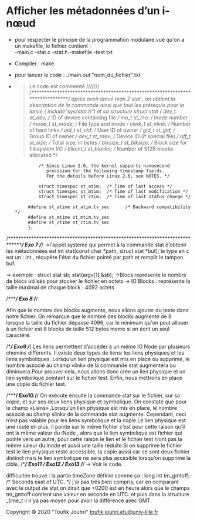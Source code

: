 #   Afficher les métadonnées d’un i-nœud



- pour respecter le principe de la programmation modulaire,vue qu'on a un makefile, le fichier contient :  
                    -main.c
                    -stat.c
                    -stat.h
                    -makefile
                    -test.txt
- Compiler : make.
- pour lancer le code : ./main.out "nom_du_fichier".txt
- >Le code est commenté
///////
/******************************************************************************/
aprés avoir lancé man 2 stat , on obtient la description de la commande ainsi
que tout les prérequis pour la lancé ( include"sys/stat.h") et sa structure
struct stat {
               dev_t     st_dev;         /* ID of device containing file */
               ino_t     st_ino;         /* Inode number */
               mode_t    st_mode;        /* File type and mode */
               nlink_t   st_nlink;       /* Number of hard links */
               uid_t     st_uid;         /* User ID of owner */
               gid_t     st_gid;         /* Group ID of owner */
               dev_t     st_rdev;        /* Device ID (if special file) */
               off_t     st_size;        /* Total size, in bytes */
               blksize_t st_blksize;     /* Block size for filesystem I/O */
               blkcnt_t  st_blocks;      /* Number of 512B blocks allocated */

               /* Since Linux 2.6, the kernel supports nanosecond
                  precision for the following timestamp fields.
                  For the details before Linux 2.6, see NOTES. */

               struct timespec st_atim;  /* Time of last access */
               struct timespec st_mtim;  /* Time of last modification */
               struct timespec st_ctim;  /* Time of last status change */

           #define st_atime st_atim.tv_sec      /* Backward compatibility */
           #define st_mtime st_mtim.tv_sec
           #define st_ctime st_ctim.tv_sec
           };
/********************************************************************************/
Exo 7
/***/
->l'appel systeme qui permet à la commande stat d’obtenir les métadonnées
est int stat(const char *path, struct stat *buf); 
le type en c est un : int , récupère l'état du fichier pointé par path et remplit le tampon buf. 

-> exemple :    struct stat sb; 
                stat(argv[1],&sb);
->Blocs représente le nombre de blocs utilisés pour stocker le fichier en octets
-> IO Blocks : représente la taille maximal de chaque block : 4092 octets

/******/ 
Exo 8
/***/

Afin que le nombre des blocks augmente, nous allons ajouter du texte dans notre fichier. On remarque que le nombre des blocks augmente de 8 lorsque la taille du fichier dépasse 4096, car le minimum qu'on peut allouer à un fichier est 8 blocks de taille 512 bytes meme si on écrit un seul caractére.

/****/
Exo9
/***/
Les liens permettent d’accéder à un même IO Node par plusieurs chemins différents. Il existe deux types de liens: les liens physiques et les liens symboliques. Lorsqu’un lien physique est mis en place ou supprimé, le nombre associé au champ «link» de la commande stat augmentera ou diminuera.Pour prouver cela, nous allons donc crée un lien physique et un lien symbolique pointant sur le fichier test. Enfin, nous mettrons en place une copie du fichier test.

/*****/
Exo10
/**/
On exécute ensuite la commande stat sur le fichier, sur sa copie, et sur ses deux liens physique et symbolique. On constate que pour le champ «Liens» ,Lorsqu’un lien physique est mis en place, le nombre associé au champ «link» de la commande stat augmente. Cependant, ceci n’est pas valable pour les liens symbolique et la copie.Le lien physique est une route en plus, il pointe sur le même fichier c’est pour cette raison qu’il ont la même valeur du iNode , alors que le lien symbolique est fichier qui pointe vers un autre, pour cette raison le lien et le fichier test n’ont pas la même valeur du inode et aussi une taille réduite.Si on supprime le fichier test le lien physique reste accessible, la copie aussi car ce sont deux fichier distinct mais le lien symbolique ne sera plus accesible lorsqu’on supprime la cible.
/****/
Exo11 / Exo12 / Exo13
/***/
-> Voir le code.

difficultée trouvé : la partie timeZone définie comme ça :
long int tm_gmtoff;		/* Seconds east of UTC.  */
j'ai pas trés bien compris, car en comparant avec le output de stat,on dirait que +0200 est en heure alors que le champs tm_gmtoff contient une valeur en seconde en UTC. et puis dans la structure _time_t il n'ya pas moyen pour avoir la différence avec GMT.

 Copyright © 2020 "Toufik Jouhri" <toufik.jouhri.etu@univ-lille.fr>
